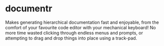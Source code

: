 # documentr
Makes generating hierarchical documentation fast and enjoyable, from the comfort of your favourite code editor with your mechanical keyboard! No more time wasted clicking through endless menus and prompts, or attempting to drag and drop things into place using a track-pad.
